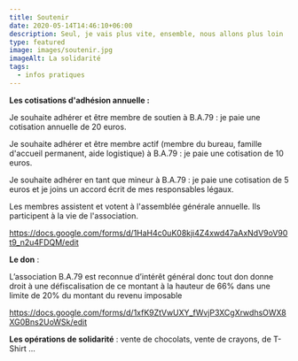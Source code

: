 ```yaml
---
title: Soutenir
date: 2020-05-14T14:46:10+06:00
description: Seul, je vais plus vite, ensemble, nous allons plus loin !
type: featured
image: images/soutenir.jpg
imageAlt: La solidarité
tags:
  - infos pratiques
---
```

**Les cotisations d'adhésion annuelle :** 

Je souhaite adhérer et être membre de soutien à B.A.79 : je paie une cotisation annuelle de 20 euros.

Je souhaite adhérer et être membre actif (membre du bureau, famille d'accueil permanent, aide logistique) à B.A.79 : je paie une cotisation de 10 euros.

Je souhaite adhérer en tant que mineur à B.A.79 : je paie une cotisation de 5 euros et je joins un accord écrit de mes responsables légaux.

Les membres assistent et votent à l'assemblée générale annuelle. Ils participent à la vie de l'association. 

<https://docs.google.com/forms/d/1HaH4c0uK08kji4Z4xwd47aAxNdV9oV90t9_n2u4FDQM/edit>

**Le don** : 

L’association B.A.79 est reconnue d’intérêt général donc tout don donne droit à une défiscalisation de ce montant à la hauteur de 66% dans une limite de 20% du montant du revenu imposable

<https://docs.google.com/forms/d/1xfK9ZtVwUXY_fWvjP3XCgXrwdhsOWX8XG0Bns2UoWSk/edit>

**Les opérations de solidarité** : vente de chocolats, vente de crayons, de T-Shirt ...